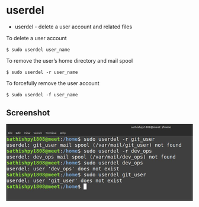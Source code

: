 # userdel
 - userdel - delete a user account and related files

To delete a user account
```
$ sudo userdel user_name
```
To remove the user’s home directory and mail spool
```
$ sudo userdel -r user_name
```
To forcefully remove the user account
```
$ sudo userdel -f user_name
```

## Screenshot
![userdel](screenshots/userdel.jpg)
